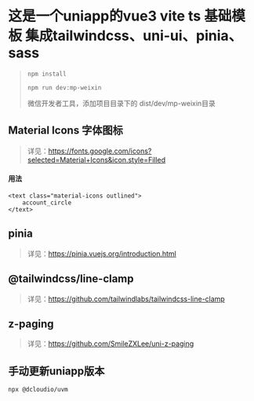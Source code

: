 # 这是一个uniapp的vue3 vite ts 基础模板  集成tailwindcss、uni-ui、pinia、sass


> `npm install`  
> 
> `npm run dev:mp-weixin`  
> 
> 微信开发者工具，添加项目目录下的 dist/dev/mp-weixin目录


## Material Icons 字体图标

> 详见：https://fonts.google.com/icons?selected=Material+Icons&icon.style=Filled

#### 用法
    <text class="material-icons outlined">
        account_circle
    </text>
    
## pinia

> 详见：https://pinia.vuejs.org/introduction.html
    
## @tailwindcss/line-clamp

> 详见：https://github.com/tailwindlabs/tailwindcss-line-clamp

## z-paging

> 详见：https://github.com/SmileZXLee/uni-z-paging
    
    
## 手动更新uniapp版本
    npx @dcloudio/uvm
